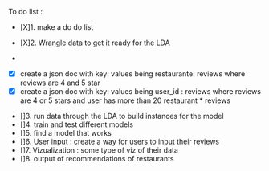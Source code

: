 To do list :
* [X]1. make a do do list

* [X]2. Wrangle data to get it ready for the LDA
*   
* [x] create a json doc with key: values being restaurante: reviews where reviews are 4 and 5 star
* [x]    create a json doc with key: values being user_id : reviews where reviews are 4 or 5 stars and user has more than 20 restaurant   *      reviews
* []3. run data through the LDA to build instances for the model
* []4. train and test different models
* []5. find a model that works
* []6. User input : create a way for users to input their reviews
* []7. Vizualization : some type of viz of their data
* []8.  output of recommendations of restaurants  
